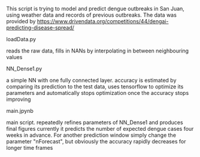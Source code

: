 This script is trying to model and predict dengue outbreaks in San Juan, using weather data and records of previous outbreaks. The data was provided by https://www.drivendata.org/competitions/44/dengai-predicting-disease-spread/


loadData.py

reads the raw data, fills in NANs by interpolating in between neighbouring values


NN_Dense1.py

a simple NN with one fully connected layer. accuracy is estimated by comparing its prediction to the test data, uses tensorflow to optimize its parameters and automatically stops optimization once the accuracy stops improving


main.jpynb  

main script. repeatedly refines parameters of NN_Dense1 and produces final figures currently it predicts the number of expected dengue cases four weeks in advance. For another prediction window simply change the parameter "nForecast", but obviously the accuracy rapidly decreases for longer time frames

